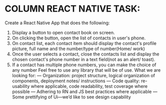# COLUMN REACT NATIVE TASK:

Create a React Native App that does the following:

1. Display a button to open contact book on screen.
2. On clicking the button, open the list of contacts in user's phone.
3. On contact list, each contact item should display the contact's
   profile picture, full name and the number/type of number(Home/
   work)
4. Once the user selects a contact, close the contacts list and display
   the chosen contact's phone number in a text field(not as an alert/
   toast).
5. If a contact has multiple phone numbers, you can make the choice
   of any number
   Feel free to use any library that will be of use. What we are looking
   for:
   — Organization: project structure, logical organization of components,
   deployment notes/ instructions
   — Code quality: re-usability where applicable, code readability, test
   coverage where possible — Adhering to RN and JS best practices
   where applicable
   — Some prettifying of Ui—we’d like to see design capability
